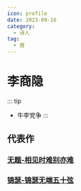 ```yaml
---
icon: profile
date: 2023-09-16
category:
  - 诗人
tag:
  - 唐
---
```


# 李商隐

<!-- more -->

::: tip
- 牛李党争
:::

## 代表作

### [无题-相见时难别亦难](../诗词/李唐/无题_李商隐.md)

### [锦瑟-锦瑟无端五十弦](../诗词/李唐/锦瑟.md)